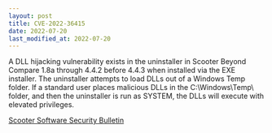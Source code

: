 ```yaml
---
layout: post
title: CVE-2022-36415
date: 2022-07-20
last_modified_at: 2022-07-20
---
```


A DLL hijacking vulnerability exists in the uninstaller in Scooter Beyond Compare 1.8a through 4.4.2 before 4.4.3 when installed via the EXE installer. The uninstaller attempts to load DLLs out of a Windows Temp folder. If a standard user places malicious DLLs in the C:\Windows\Temp\ folder, and then the uninstaller is run as SYSTEM, the DLLs will execute with elevated privileges.

[Scooter Software Security Bulletin](https://www.scootersoftware.com/support.php?zz=kb_security_2022-02)